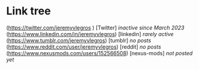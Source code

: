 # Link tree

(https://twitter.com/jeremyvlegros ) [Twitter] *inactive since March 2023*
(https://www.linkedin.com/in/jeremyvlegros) [linkedin] *rarely active*
(https://www.tumblr.com/jeremyvlegros) [tumblr] *no posts*
(https://www.reddit.com/user/jeremyvlegros) [reddit] *no posts*
(https://www.nexusmods.com/users/152566508) [nexus-mods] *not posted yet*
